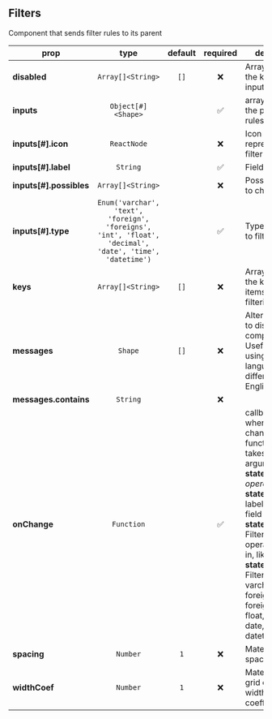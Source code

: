 ## Filters

Component that sends filter rules to its parent

prop | type | default | required | description
---- | :----: | :-------: | :--------: | -----------
**disabled** | `Array[]<String>` | `[]` | :x: | Array containing the keys of the inputs to disable
**inputs** | `Object[#]<Shape>` |  | :white_check_mark: | array containing the possible rules for filtering
**inputs[#].icon** | `ReactNode` |  | :x: | Icon used for representing the filter field
**inputs[#].label** | `String` |  | :white_check_mark: | Field's label
**inputs[#].possibles** | `Array[]<String>` |  | :x: | Possible values to chose from
**inputs[#].type** | `Enum('varchar', 'text', 'foreign', 'foreigns', 'int', 'float', 'decimal', 'date', 'time', 'datetime')` |  | :white_check_mark: | Type of the field to filter on.
**keys** | `Array[]<String>` | `[]` | :x: | Array containing the keys of the items to enable filtering on
**messages** | `Shape` | `[]` | :x: | Alternative text to display in the component. Useful in case of using a language that's different from English.
**messages.contains** | `String` |  | :x: | 
**onChange** | `Function` |  | :white_check_mark: | callback fired when filters change. It's a function that takes state as argument<br /> __state[]:__ _{label, operator, value}_<br /> __state[].label:__ label of the filter field<br /> __state[].operator:__ Filtering operation: < , >, in, like, debut, fin<br /> __state[].type:__ Filter type: varchar, text, foreign, foreigns, int,<br /> float, decimal, date, time, datetime
**spacing** | `Number` | `1` | :x: | Material UI Grid spacing attribute
**widthCoef** | `Number` | `1` | :x: | Material UI Input grid container's width coefficient.

